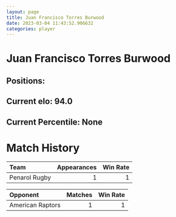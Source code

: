 ```yaml
---  
layout: page  
title: Juan Francisco Torres Burwood  
date: 2023-03-04 11:43:52.906632  
categories: player  
---
```

# Juan Francisco Torres Burwood

## Positions: 

## Current elo: 94.0

## Current Percentile: None

# Match History


| Team          |   Appearances |   Win Rate |
|:--------------|--------------:|-----------:|
| Penarol Rugby |             1 |          1 |

| Opponent         |   Matches |   Win Rate |
|:-----------------|----------:|-----------:|
| American Raptors |         1 |          1 |